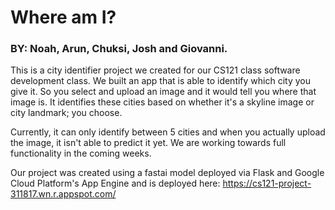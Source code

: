 # Where am I?
### BY: Noah, Arun, Chuksi, Josh and Giovanni.

This is a city identifier project we created for our CS121 class software development class. We built an app that is able to identify which city you give it. So you select and upload an image and it would tell you where that image is. It identifies these cities based on whether it's a skyline image or city landmark; you choose.

Currently, it can only identify between 5 cities and when you actually upload the image, it isn't able to predict it yet. We are working towards full functionality in the coming weeks.

Our project was created using a fastai model deployed via Flask and Google Cloud Platform's App Engine and is deployed here: https://cs121-project-311817.wn.r.appspot.com/
